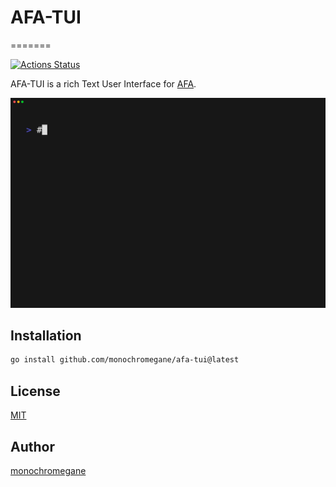 # AFA-TUI
=======

[![Actions Status](https://github.com/monochromegane/afa-tui/workflows/tagpr/badge.svg?branch=main)][actions]

[actions]: https://github.com/monochromegane/afa-tui/actions?workflow=tagpr


AFA-TUI is a rich Text User Interface for [AFA](https://github.com/monochromegane.com/afa).

![Chat](examples/chat.gif)

## Installation

```sh
go install github.com/monochromegane/afa-tui@latest
```

## License

[MIT](https://github.com/monochromegane/afa-tui/blob/master/LICENSE)

## Author

[monochromegane](https://github.com/monochromegane)
